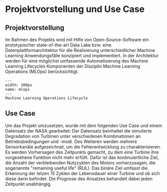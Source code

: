 # Projektvorstellung und Use Case

## Projektvorstellung

Im Rahmen des Projekts wird mit Hilfe von Open-Source-Software ein prototypischer state-of-the-art Data Lake bzw. eine
Datenplattformarchitektur für die Realisierung unterschiedlicher Machine Learning Anwendungsfälle konzipiert und
implementiert.
In der Architektur werden für eine möglichst umfassende Automatisierung des Machine Learning Lifecycles
Komponenten der Disziplin Machine Learning Operations (MLOps) berücksichtigt.

```{figure} ../images/mlops.png
---
width: 300px
name: mlops
---
Machine Learning Operations Lifecycle
```

## Use Case

Um das Projekt umzusetzen, wurde mit dem folgenden Use Case und einem Datensatz der NASA gearbeitet:
Der Datensatz beinhaltet die simulierte Degradation von Turbinen unter verschiedenen Kombinationen an
Betriebsbedingungen und -modi. Des Weiteren werden mehrere Sensorkanäle aufgezeichnet, um die Fehlerentwicklung
zu charakterisieren. Es werden Vorhersagen des Zeitpunkts gemacht, zu dem eine Turbine ihre vorgesehene Funktion
nicht mehr erfüllt. Dafür ist das kontinuiertliche Ziel, die Anzahl der verbleibenden Nutzzyklen des Motors vorherzusagen,
die sogenannte "remaining useful life" (RUL). Das binäre Ziel umfasst die Erkennung der letzen 15 Zyklen der Lebensdauer
einer Turbine und ob sich diese darin befindet. Die Prognose des Ansatzes behandelt dabei jeden Zeitpunkt unabhängig.
